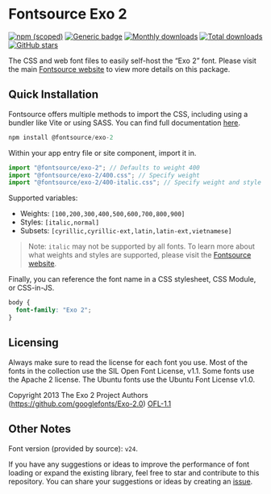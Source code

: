 # Fontsource Exo 2

[![npm (scoped)](https://img.shields.io/npm/v/@fontsource/exo-2?color=brightgreen)](https://www.npmjs.com/package/@fontsource/exo-2) [![Generic badge](https://img.shields.io/badge/fontsource-passing-brightgreen)](https://github.com/fontsource/fontsource) [![Monthly downloads](https://badgen.net/npm/dm/@fontsource/exo-2)](https://github.com/fontsource/fontsource) [![Total downloads](https://badgen.net/npm/dt/@fontsource/exo-2)](https://github.com/fontsource/fontsource) [![GitHub stars](https://img.shields.io/github/stars/fontsource/fontsource.svg?style=social&label=Star)](https://github.com/fontsource/fontsource/stargazers)

The CSS and web font files to easily self-host the “Exo 2” font. Please visit the main [Fontsource website](https://fontsource.org/fonts/exo-2) to view more details on this package.

## Quick Installation

Fontsource offers multiple methods to import the CSS, including using a bundler like Vite or using SASS. You can find full documentation [here](https://fontsource.org/docs/getting-started/introduction).

```javascript
npm install @fontsource/exo-2
```

Within your app entry file or site component, import it in.

```javascript
import "@fontsource/exo-2"; // Defaults to weight 400
import "@fontsource/exo-2/400.css"; // Specify weight
import "@fontsource/exo-2/400-italic.css"; // Specify weight and style
```

Supported variables:
- Weights: `[100,200,300,400,500,600,700,800,900]`
- Styles: `[italic,normal]`
- Subsets: `[cyrillic,cyrillic-ext,latin,latin-ext,vietnamese]`

> Note: `italic` may not be supported by all fonts. To learn more about what weights and styles are supported, please visit the [Fontsource website](https://fontsource.org/fonts/exo-2).

Finally, you can reference the font name in a CSS stylesheet, CSS Module, or CSS-in-JS.

```css
body {
  font-family: "Exo 2";
}
```

## Licensing
Always make sure to read the license for each font you use. Most of the fonts in the collection use the SIL Open Font License, v1.1. Some fonts use the Apache 2 license. The Ubuntu fonts use the Ubuntu Font License v1.0.

Copyright 2013 The Exo 2 Project Authors (https://github.com/googlefonts/Exo-2.0)
[OFL-1.1](https://openfontlicense.org)

## Other Notes
Font version (provided by source): `v24`.

If you have any suggestions or ideas to improve the performance of font loading or expand the existing library, feel free to star and contribute to this repository. You can share your suggestions or ideas by creating an [issue](https://github.com/fontsource/fontsource/issues).